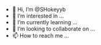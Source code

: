 - 👋 Hi, I’m @SHokeyyb
- 👀 I’m interested in ...
- 🌱 I’m currently learning ...
- 💞️ I’m looking to collaborate on ...
- 📫 How to reach me ...

<!---
SHokeyyb/SHokeyyb is a ✨ special ✨ repository because its `README.md` (this file) appears on your GitHub profile.
You can click the Preview link to take a look at your changes.
--->
